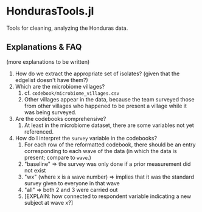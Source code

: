 # HondurasTools.jl
Tools for cleaning, analyzing the Honduras data.

## Explanations & FAQ

(more explanations to be written)

1. How do we extract the appropriate set of isolates? (given that the edgelist doesn't have them?)
2. Which are the microbiome villages?
   1. cf. `codebook/microbiome_villages.csv`
   2. Other villages appear in the data, because the team surveyed those from other villages who happened to be present a village while it was being surveyed.
3. Are the codebooks comprehensive?
   1. At least in the microbiome dataset, there are some variables not yet referenced.
4. How do I interpret the `survey` variable in the codebooks?
   1. For each row of the reformatted codebook, there should be an entry corresponding to each wave of the data (in which the data is present; compare to `wave`.)
   2. "baseline" => the survey was only done if a prior measurement did not exist
   3. "wx" (where x is a wave number) => implies that it was the standard survey given to everyone in that wave
   4. "all" => both 2 and 3 were carried out
   5. [EXPLAIN: how connected to respondent variable indicating a new subject at wave x?]
